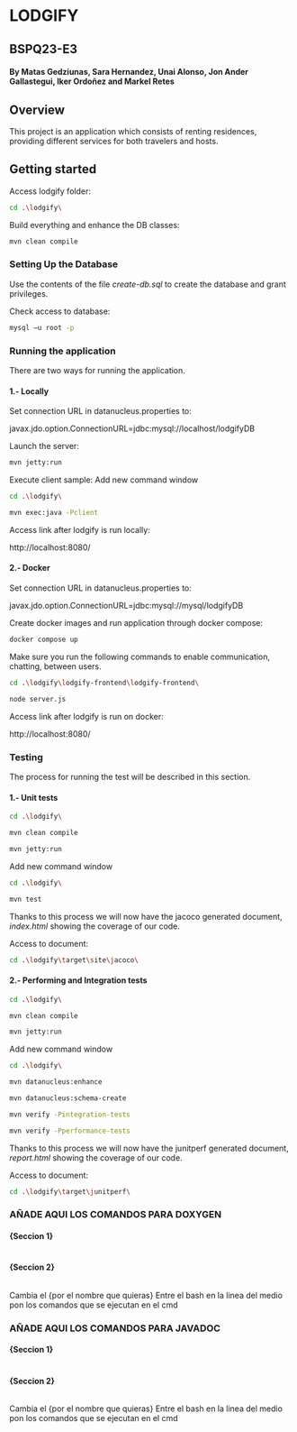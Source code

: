 # LODGIFY
## BSPQ23-E3
#### By Matas Gedziunas, Sara Hernandez, Unai Alonso, Jon Ander Gallastegui, Iker Ordoñez and Markel Retes

## Overview
This project is an application which consists of renting residences, providing different services for both travelers and hosts.

## Getting started

Access lodgify folder:
```bash
cd .\lodgify\
```

Build everything and enhance the DB classes:
```bash
mvn clean compile
```

### Setting Up the Database

Use the contents of the file _create-db.sql_ to create the database and grant privileges.

Check access to database:

```bash
mysql –u root -p
```

### Running the application
There are two ways for running the application.

#### 1.- Locally
Set connection URL in datanucleus.properties to:

javax.jdo.option.ConnectionURL=jdbc:mysql://localhost/lodgifyDB

Launch the server:
```bash
mvn jetty:run
```

Execute client sample:
Add new command window
```bash
cd .\lodgify\
```
```bash
mvn exec:java -Pclient
```
Access link after lodgify is run locally:

http://localhost:8080/

#### 2.- Docker

Set connection URL in datanucleus.properties to:

javax.jdo.option.ConnectionURL=jdbc:mysql://mysql/lodgifyDB

Create docker images and run application through docker compose:
```bash
docker compose up
```

Make sure you run the following commands to enable communication, chatting, between users.

```bash
cd .\lodgify\lodgify-frontend\lodgify-frontend\
```
```bash
node server.js
```

Access link after lodgify is run on docker:

http://localhost:8080/

### Testing
The process for running the test will be described in this section.

#### 1.- Unit tests
```bash
cd .\lodgify\
```

```bash
mvn clean compile
```

```bash
mvn jetty:run
```
Add new command window
```bash
cd .\lodgify\
```
```bash
mvn test
```

Thanks to this process we will now have the jacoco generated document, _index.html_ showing the coverage of our code.

Access to document:
```bash
cd .\lodgify\target\site\jacoco\
```

#### 2.- Performing and Integration tests
```bash
cd .\lodgify\
```

```bash
mvn clean compile
```

```bash
mvn jetty:run
```
Add new command window
```bash
cd .\lodgify\
```
```bash
mvn datanucleus:enhance
```
```bash
mvn datanucleus:schema-create 
```
```bash
mvn verify -Pintegration-tests
```
```bash
mvn verify -Pperformance-tests
```

Thanks to this process we will now have the junitperf generated document, _report.html_ showing the coverage of our code.

Access to document:
```bash
cd .\lodgify\target\junitperf\
```

### AÑADE AQUI LOS COMANDOS PARA DOXYGEN
#### {Seccion 1}
```bash

```

#### {Seccion 2}
```bash

```

Cambia el {por el nombre que quieras}
Entre el bash en la linea del medio pon los comandos que se ejecutan en el cmd

### AÑADE AQUI LOS COMANDOS PARA JAVADOC
#### {Seccion 1}
```bash

```

#### {Seccion 2}
```bash

```
Cambia el {por el nombre que quieras}
Entre el bash en la linea del medio pon los comandos que se ejecutan en el cmd